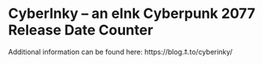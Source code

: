 # CyberInky – an eInk Cyberpunk 2077 Release Date Counter
Additional information can be found here: https://blog.🕱.to/cyberinky/
